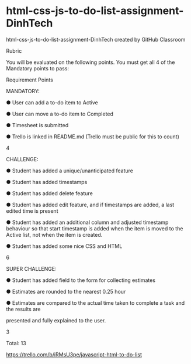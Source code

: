 # html-css-js-to-do-list-assignment-DinhTech
html-css-js-to-do-list-assignment-DinhTech created by GitHub Classroom

Rubric

You will be evaluated on the following points. You must get all 4 of the Mandatory points to
pass:

Requirement Points

MANDATORY:

● User can add a to-do item to Active

● User can move a to-do item to Completed

● Timesheet is submitted

● Trello is linked in README.md (Trello must be public for this to count)

4

CHALLENGE:

● Student has added a unique/unanticipated feature

● Student has added timestamps

● Student has added delete feature

● Student has added edit feature, and if timestamps are added, a last edited time is present

● Student has added an additional column and adjusted timestamp behaviour so that start
timestamp is added when the item is moved to the Active list, not when the item is created.

● Student has added some nice CSS and HTML

6

SUPER CHALLENGE:

● Student has added field to the form for collecting estimates

● Estimates are rounded to the nearest 0.25 hour

● Estimates are compared to the actual time taken to complete a task and the results are

presented and fully explained to the user.

3

Total: 13


https://trello.com/b/iRMsU3pe/javascript-html-to-do-list
